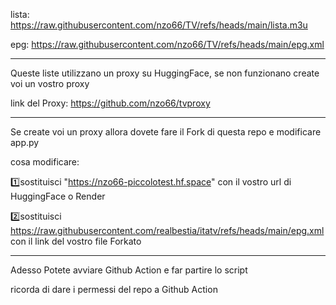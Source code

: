 lista: https://raw.githubusercontent.com/nzo66/TV/refs/heads/main/lista.m3u

epg: https://raw.githubusercontent.com/nzo66/TV/refs/heads/main/epg.xml

---

Queste liste utilizzano un proxy su HuggingFace, se non funzionano create voi un vostro proxy

link del Proxy: https://github.com/nzo66/tvproxy

---

Se create voi un proxy allora dovete fare il Fork di questa repo e modificare app.py

cosa modificare:

1️⃣sostituisci "https://nzo66-piccolotest.hf.space" con il vostro url di HuggingFace o Render

2️⃣sostituisci https://raw.githubusercontent.com/realbestia/itatv/refs/heads/main/epg.xml con il link del vostro file Forkato 

---

Adesso Potete avviare Github Action e far partire lo script 

ricorda di dare i permessi del repo a Github Action 

